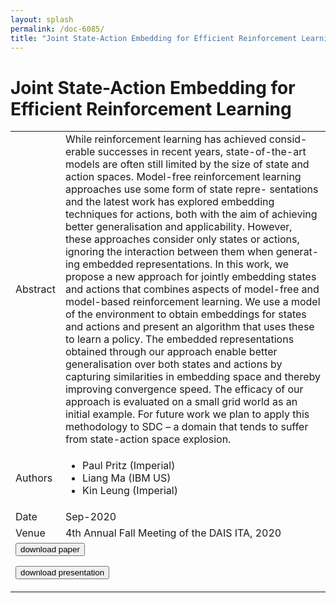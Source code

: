 ```yaml
---
layout: splash
permalink: /doc-6085/
title: "Joint State-Action Embedding for Efficient Reinforcement Learning"
---
```


# Joint State-Action Embedding for Efficient Reinforcement Learning

<table>
    <tbody>
    <tr>
        <td>Abstract</td>
        <td>While reinforcement learning has achieved consid- erable successes in recent years, state-of-the-art models are often still limited by the size of state and action spaces. Model-free reinforcement learning approaches use some form of state repre- sentations and the latest work has explored embedding techniques for actions, both with the aim of achieving better generalisation and applicability. However, these approaches consider only states or actions, ignoring the interaction between them when generat- ing embedded representations. In this work, we propose a new approach for jointly embedding states and actions that combines aspects of model-free and model-based reinforcement learning. We use a model of the environment to obtain embeddings for states and actions and present an algorithm that uses these to learn a policy. The embedded representations obtained through our approach enable better generalisation over both states and actions by capturing similarities in embedding space and thereby improving convergence speed. The efficacy of our approach is evaluated on a small grid world as an initial example. For future work we plan to apply this methodology to SDC – a domain that tends to suffer from state-action space explosion.</td>
    </tr>
    <tr>
        <td>Authors</td>
        <td>
            <ul>
                <li>Paul Pritz (Imperial)</li>
                <li>Liang Ma (IBM US)</li>
                <li>Kin Leung (Imperial)</li>
            </ul>
        </td>
    </tr>
    <tr>
        <td>Date</td>
        <td>Sep-2020</td>
    </tr>
    <tr>
        <td>Venue</td>
        <td>4th Annual Fall Meeting of the DAIS ITA, 2020</td>
    </tr>
        <tr>
            <td colspan="2">
                <form method="get" action="https://dais-ita.org/sites/default/files/5393.pdf">
                    <button type="submit">download paper</button>
                </form>
                <form method="get" action="https://dais-ita.org/sites/default/files/5393_slides.pdf">
                    <button type="submit">download presentation</button>
                </form>
            </td>
        </tr>
    </tbody>
</table>
